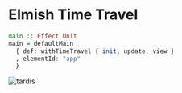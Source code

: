 # Elmish Time Travel

```purs
main :: Effect Unit
main = defaultMain
  { def: withTimeTravel { init, update, view }
  , elementId: "app"
  }
```

![tardis](https://github.com/user-attachments/assets/53aa4eed-ff35-45d2-85d1-76f187b46733)
